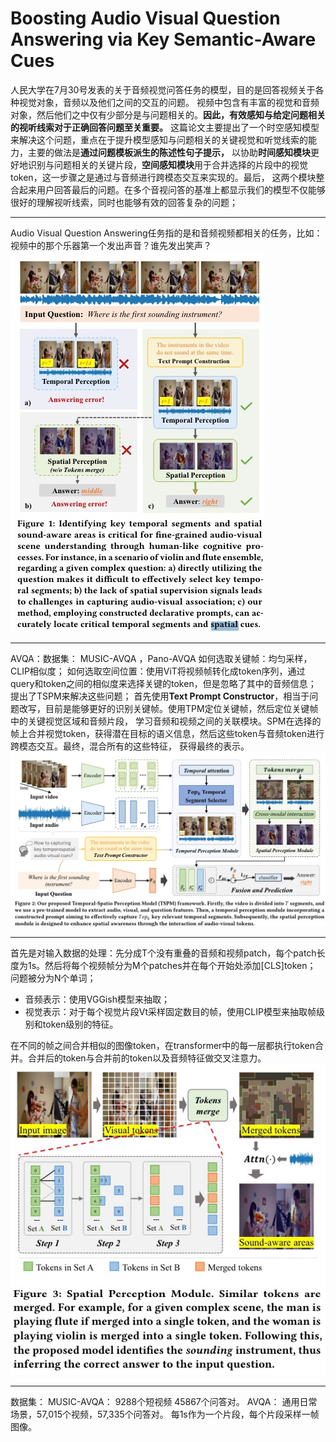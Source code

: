 # Boosting Audio Visual Question Answering via Key Semantic-Aware Cues
人民大学在7月30号发表的关于音频视觉问答任务的模型，目的是回答视频关于各种视觉对象，音频以及他们之间的交互的问题。
视频中包含有丰富的视觉和音频对象，然后他们之中仅有少部分是与问题相关的。**因此，有效感知与给定问题相关的视听线索对于正确回答问题至关重要。**
这篇论文主要提出了一个时空感知模型来解决这个问题，重点在于提升模型感知与问题相关的关键视觉和听觉线索的能力，主要的做法是**通过问题模板派生的陈述性句子提示，**
以协助**时间感知模块**更好地识别与问题相关的关键片段，**空间感知模块**用于合并选择的片段中的视觉token，这一步骤之是通过与音频进行跨模态交互来实现的。最后，
这两个模块整合起来用户回答最后的问题。在多个音视问答的基准上都显示我们的模型不仅能够很好的理解视听线索，同时也能够有效的回答复杂的问题；
***
Audio Visual Question Answering任务指的是和音频视频都相关的任务，比如：视频中的那个乐器第一个发出声音？谁先发出笑声？
![img.png](images/img.png)
***
AVQA：数据集： MUSIC-AVQA ，Pano-AVQA
如何选取关键帧：均匀采样，CLIP相似度；
如何选取空间位置：使用ViT将视频帧转化成token序列，通过query和token之间的相似度来选择关键的token，但是忽略了其中的音频信息；
提出了TSPM来解决这些问题；
首先使用**Text Prompt Constructor**，相当于问题改写，目前是能够更好的识别关键帧。使用TPM定位关键帧，然后定位关键帧中的关键视觉区域和音频片段，
学习音频和视频之间的关联模块。SPM在选择的帧上合并视觉token，获得潜在目标的语义信息，然后这些token与音频token进行跨模态交互。最终，混合所有的这些特征，
获得最终的表示。
![img_1.png](images/img_1.png)
***
首先是对输入数据的处理：先分成T个没有重叠的音频和视频patch，每个patch长度为1s。然后将每个视频帧分为M个patches并在每个开始处添加[CLS]token；
问题被分为N个单词；
* 音频表示：使用VGGish模型来抽取；
* 视觉表示：对于每个视觉片段Vt采样固定数目的帧，使用CLIP模型来抽取帧级别和token级别的特征。

在不同的帧之间合并相似的图像token，在transformer中的每一层都执行token合并。合并后的token与合并前的token以及音频特征做交叉注意力。
![img_2.png](images/img_2.png)
***
数据集：
MUSIC-AVQA： 9288个短视频 45867个问答对。
AVQA： 通用日常场景，57,015个视频，57,335个问答对。
每1s作为一个片段，每个片段采样一帧图像。